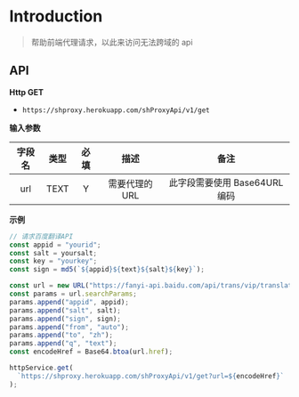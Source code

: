 # Introduction

> 帮助前端代理请求，以此来访问无法跨域的 api

## API

**Http GET**

- `https://shproxy.herokuapp.com/shProxyApi/v1/get`

**输入参数**

| 字段名 | 类型 | 必填 |      描述      |             备注              |
| :----: | :--: | :--: | :------------: | :---------------------------: |
|  url   | TEXT |  Y   | 需要代理的 URL | 此字段需要使用 Base64URL 编码 |

**示例**

```javascript
// 请求百度翻译API
const appid = "yourid";
const salt = yoursalt;
const key = "yourkey";
const sign = md5(`${appid}${text}${salt}${key}`);

const url = new URL("https://fanyi-api.baidu.com/api/trans/vip/translate");
const params = url.searchParams;
params.append("appid", appid);
params.append("salt", salt);
params.append("sign", sign);
params.append("from", "auto");
params.append("to", "zh");
params.append("q", "text");
const encodeHref = Base64.btoa(url.href);

httpService.get(
  `https://shproxy.herokuapp.com/shProxyApi/v1/get?url=${encodeHref}`
);
```
